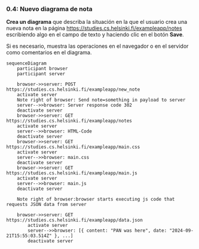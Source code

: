 ### **0.4: Nuevo diagrama de nota**

**Crea un diagrama** que describa la situación en la que el usuario crea una nueva nota en la página https://studies.cs.helsinki.fi/exampleapp/notes escribiendo algo en el campo de texto y haciendo clic en el botón **Save**.

Si es necesario, muestra las operaciones en el navegador o en el servidor como comentarios en el diagrama.
```mermaid
sequenceDiagram
    participant browser
    participant server

    browser->>server: POST https://studies.cs.helsinki.fi/exampleapp/new_note
    activate server
    Note right of browser: Send note=something in payload to server
    server-->>browser: Server response code 302
    deactivate server
    browser->>server: GET https://studies.cs.helsinki.fi/exampleapp/notes
    activate server
    server-->>browser: HTML-Code
    deactivate server
    browser->>server: GET https://studies.cs.helsinki.fi/exampleapp/main.css
    activate server
    server-->>browser: main.css
    deactivate server
    browser->>server: GET https://studies.cs.helsinki.fi/exampleapp/main.js
    activate server
    server-->>browser: main.js
    deactivate server
    
    Note right of browser:browser starts executing js code that requests JSON data from server
    
    browser->>server: GET https://studies.cs.helsinki.fi/exampleapp/data.json
		activate server
		server-->>browser: [{ content: "PAN was here", date: "2024-09-21T15:55:03.514Z" }, ...]
		deactivate server
   
